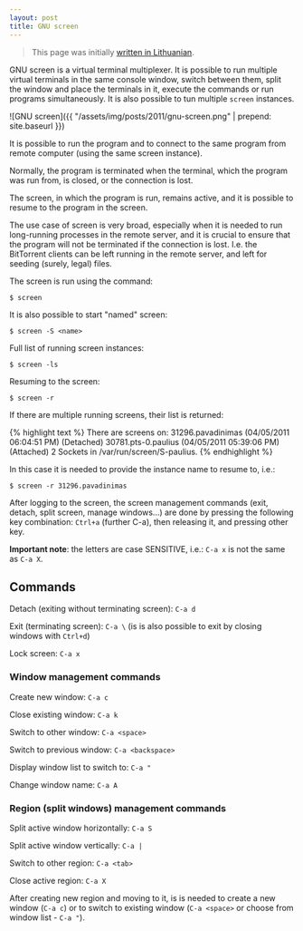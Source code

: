 ```yaml
---
layout: post
title: GNU screen
---
```

> This page was initially [written in Lithuanian](http://old.lescinskas.lt/gnu-screen).

GNU screen is a virtual terminal multiplexer. It is possible to run multiple virtual terminals in the same console window, switch between them, split the window and place the terminals in it, execute the commands or run programs simultaneously. It is also possible to tun multiple `screen` instances.

![GNU screen]({{ "/assets/img/posts/2011/gnu-screen.png" | prepend: site.baseurl }})

It is possible to run the program and to connect to the same program from remote computer (using the same screen instance).

Normally, the program is terminated when the terminal, which the program was run from, is closed, or the connection is lost.

The screen, in which the program is run, remains active, and it is possible to resume to the program in the screen.

The use case of screen is very broad, especially when it is needed to run long-running processes in the remote server, and it is crucial to ensure that the program will not be terminated if the connection is lost. I.e. the BitTorrent clients can be left running in the remote server, and left for seeding (surely, legal) files.

The screen is run using the command:

`$ screen`

It is also possible to start "named" screen:

`$ screen -S <name>`

Full list of running screen instances:

`$ screen -ls`

Resuming to the screen:

`$ screen -r`

If there are multiple running screens, their list is returned:

{% highlight text %}
There are screens on:
31296.pavadinimas	(04/05/2011 06:04:51 PM)	(Detached)
30781.pts-0.paulius	(04/05/2011 05:39:06 PM)	(Attached)
2 Sockets in /var/run/screen/S-paulius.
{% endhighlight %}

In this case it is needed to provide the instance name to resume to, i.e.:

`$ screen -r 31296.pavadinimas`

After logging to the screen, the screen management commands (exit, detach, split screen, manage windows...) are done by pressing the following key combination: `Ctrl+a` (further C-a), then releasing it, and pressing other key.

**Important note**: the letters are case SENSITIVE, i.e.: `C-a x` is not the same as `C-a X`.

## Commands

Detach (exiting without terminating screen): `C-a d`

Exit (terminating screen): `C-a \` (is is also possible to exit by closing windows with `Ctrl+d`)

Lock screen: `C-a x`

### Window management commands

Create new window: `C-a c`

Close existing window: `C-a k`

Switch to other window: `C-a <space>`

Switch to previous window: `C-a <backspace>`

Display window list to switch to: `C-a "`

Change window name: `C-a A`

### Region (split windows) management commands


Split active window horizontally: `C-a S`

Split active window vertically: `C-a |`

Switch to other region: `C-a <tab>`

Close active region: `C-a X`


After creating new region and moving to it, is is needed to create a new window (`C-a c`) or to switch to existing window (`C-a <space>` or choose from window list - `C-a "`).